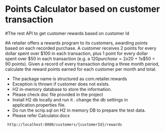 # Points Calculator based on customer transaction
#The rest API to get customer rewards based on customer Id

#A retailer offers a rewards program to its customers, awarding points based on each recorded purchase.   A customer receives 2 points for every dollar spent over $100 in each transaction, plus 1 point for every dollar spent over $50 in each transaction (e.g. a $120 purchase = 2x$20 + 1x$50 = 90 points).   Given a record of every transaction during a three month period, calculate the reward points earned for each customer per month and total. 

- The package name is structured as com.retailer.rewards
- Exception is thrown if customer does not exists.
- H2 in-memory database to store the information.
- Please check doc file provided in the project
- Install H2 db locally and run it . change the db settings in application.properties file.
- Do run the scrip.sql on H2 in memory DB to prepare the test data.
- Please refer Calculator.docx 
```
 http://localhost:8080/customers/{customerId}/rewards
```

